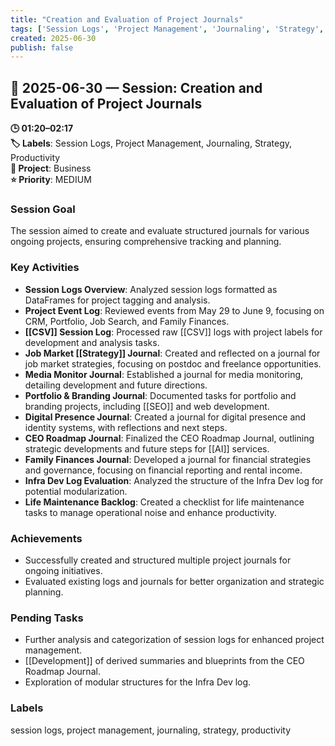 ```yaml
---
title: "Creation and Evaluation of Project Journals"
tags: ['Session Logs', 'Project Management', 'Journaling', 'Strategy', 'Productivity']
created: 2025-06-30
publish: false
---
```


## 📅 2025-06-30 — Session: Creation and Evaluation of Project Journals

**🕒 01:20–02:17**  
**🏷️ Labels**: Session Logs, Project Management, Journaling, Strategy, Productivity  
**📂 Project**: Business  
**⭐ Priority**: MEDIUM  


### Session Goal
The session aimed to create and evaluate structured journals for various ongoing projects, ensuring comprehensive tracking and planning.

### Key Activities
- **Session Logs Overview**: Analyzed session logs formatted as DataFrames for project tagging and analysis.
- **Project Event Log**: Reviewed events from May 29 to June 9, focusing on CRM, Portfolio, Job Search, and Family Finances.
- **[[CSV]] Session Log**: Processed raw [[CSV]] logs with project labels for development and analysis tasks.
- **Job Market [[Strategy]] Journal**: Created and reflected on a journal for job market strategies, focusing on postdoc and freelance opportunities.
- **Media Monitor Journal**: Established a journal for media monitoring, detailing development and future directions.
- **Portfolio & Branding Journal**: Documented tasks for portfolio and branding projects, including [[SEO]] and web development.
- **Digital Presence Journal**: Created a journal for digital presence and identity systems, with reflections and next steps.
- **CEO Roadmap Journal**: Finalized the CEO Roadmap Journal, outlining strategic developments and future steps for [[AI]] services.
- **Family Finances Journal**: Developed a journal for financial strategies and governance, focusing on financial reporting and rental income.
- **Infra Dev Log Evaluation**: Analyzed the structure of the Infra Dev log for potential modularization.
- **Life Maintenance Backlog**: Created a checklist for life maintenance tasks to manage operational noise and enhance productivity.

### Achievements
- Successfully created and structured multiple project journals for ongoing initiatives.
- Evaluated existing logs and journals for better organization and strategic planning.

### Pending Tasks
- Further analysis and categorization of session logs for enhanced project management.
- [[Development]] of derived summaries and blueprints from the CEO Roadmap Journal.
- Exploration of modular structures for the Infra Dev log.

### Labels
session logs, project management, journaling, strategy, productivity
